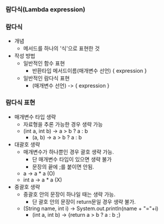 ### 람다식(Lambda expression)

### 람다식
  - 개념
    - 메서드를 하나의 '식'으로 표현한 것
  - 작성 방법
    - 일반적인 함수 표현
      - 반환타입 메서드이름(매개변수 선언) { expression }
    - 일반적인 람다식 표현
      - (매개변수 선언) -> { expression }   
### 람다식 표현
  - 매개변수 타입 생략 
    - 자료형을 추론 가능한 경우 생략 가능 
    - (int a, int b) -> a > b ? a : b
      - (a, b) -> a > b ? a : b
  - 대괄호 생략
    - 매개변수가 하나뿐인 경우 괄호 생략 가능. 
      - 단 매개변수 타입이 있으면 생략 불가
      - 문장의 끝에 ;를 붙이면 안됨.
    - a -> a * a (O)
    - int a -> a * a (X)
  - 중괄호 생략
    - 중괄호 안의 문장이 하나일 때는 생략 가능. 
      - 단 괄호 안의 문장이 return문일 경우 생략 불가.
    - (String name, int i) -> System.out.println(name + "="+i)
      - (int a, int b) -> {return a > b ? a : b ;} 

          







     
